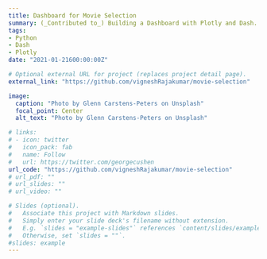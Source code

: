 ```yaml
---
title: Dashboard for Movie Selection
summary: (_Contributed to_) Building a Dashboard with Plotly and Dash. _[Image Source](https://unsplash.com/photos/EOQhsfFBhRk)_
tags:
- Python
- Dash
- Plotly
date: "2021-01-21600:00:00Z"

# Optional external URL for project (replaces project detail page).
external_link: "https://github.com/vigneshRajakumar/movie-selection"

image:
  caption: "Photo by Glenn Carstens-Peters on Unsplash"
  focal_point: Center
  alt_text: "Photo by Glenn Carstens-Peters on Unsplash"

# links:
# - icon: twitter
#   icon_pack: fab
#   name: Follow
#   url: https://twitter.com/georgecushen
url_code: "https://github.com/vigneshRajakumar/movie-selection"
# url_pdf: ""
# url_slides: ""
# url_video: ""

# Slides (optional).
#   Associate this project with Markdown slides.
#   Simply enter your slide deck's filename without extension.
#   E.g. `slides = "example-slides"` references `content/slides/example-slides.md`.
#   Otherwise, set `slides = ""`.
#slides: example
---
```

